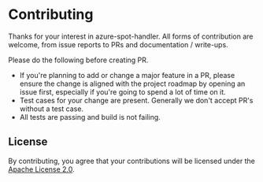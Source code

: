 # Contributing

Thanks for your interest in azure-spot-handler. All forms of contribution are welcome, from issue reports to PRs and documentation / write-ups.

Please do the following before creating PR.
* If you're planning to add or change a major feature in a PR, please ensure the change is aligned with the project roadmap by opening an issue first, especially if you're going to spend a lot of time on it.
* Test cases for your change are present. Generally we don't accept PR's without a test case.
* All tests are passing and build is not failing.

## License

By contributing, you agree that your contributions will be licensed under the [Apache License 2.0](../LICENSE).
